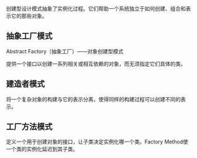 创建型设计模式抽象了实例化过程。它们帮助一个系统独立于如何创建、组合和表示它的那些对象。

## 抽象工厂模式

Abstract Factory（抽象工厂）——对象创建型模式

提供一个接口以创建一系列相关或相互依赖的对象，而无须指定它们具体的类。

## 建造者模式

将一个复杂对象的构建与它的表示分离，使得同样的构建过程可以创建不同的表示。

## 工厂方法模式

定义一个用于创建对象的接口，让子类决定实例化哪一个类。Factory Method使一个类的实例化延迟到其子类。
